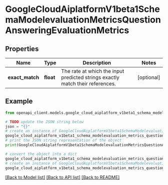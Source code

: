 # GoogleCloudAiplatformV1beta1SchemaModelevaluationMetricsQuestionAnsweringEvaluationMetrics


## Properties

Name | Type | Description | Notes
------------ | ------------- | ------------- | -------------
**exact_match** | **float** | The rate at which the input predicted strings exactly match their references. | [optional] 

## Example

```python
from openapi_client.models.google_cloud_aiplatform_v1beta1_schema_modelevaluation_metrics_question_answering_evaluation_metrics import GoogleCloudAiplatformV1beta1SchemaModelevaluationMetricsQuestionAnsweringEvaluationMetrics

# TODO update the JSON string below
json = "{}"
# create an instance of GoogleCloudAiplatformV1beta1SchemaModelevaluationMetricsQuestionAnsweringEvaluationMetrics from a JSON string
google_cloud_aiplatform_v1beta1_schema_modelevaluation_metrics_question_answering_evaluation_metrics_instance = GoogleCloudAiplatformV1beta1SchemaModelevaluationMetricsQuestionAnsweringEvaluationMetrics.from_json(json)
# print the JSON string representation of the object
print(GoogleCloudAiplatformV1beta1SchemaModelevaluationMetricsQuestionAnsweringEvaluationMetrics.to_json())

# convert the object into a dict
google_cloud_aiplatform_v1beta1_schema_modelevaluation_metrics_question_answering_evaluation_metrics_dict = google_cloud_aiplatform_v1beta1_schema_modelevaluation_metrics_question_answering_evaluation_metrics_instance.to_dict()
# create an instance of GoogleCloudAiplatformV1beta1SchemaModelevaluationMetricsQuestionAnsweringEvaluationMetrics from a dict
google_cloud_aiplatform_v1beta1_schema_modelevaluation_metrics_question_answering_evaluation_metrics_from_dict = GoogleCloudAiplatformV1beta1SchemaModelevaluationMetricsQuestionAnsweringEvaluationMetrics.from_dict(google_cloud_aiplatform_v1beta1_schema_modelevaluation_metrics_question_answering_evaluation_metrics_dict)
```
[[Back to Model list]](../README.md#documentation-for-models) [[Back to API list]](../README.md#documentation-for-api-endpoints) [[Back to README]](../README.md)


